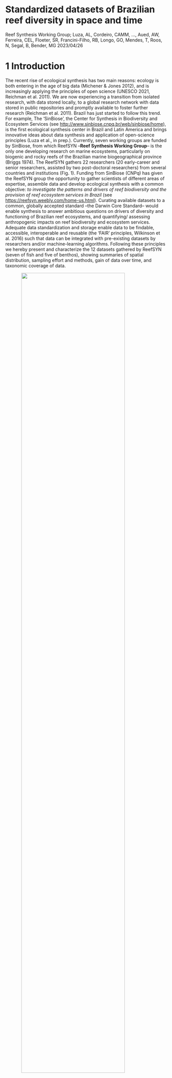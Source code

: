 Standardized datasets of Brazilian reef diversity in space and time
================
Reef Synthesis Working Group; Luza, AL, Cordeiro, CAMM, …, Aued, AW,
Ferreira, CEL, Floeter, SR, Francini-Filho, RB, Longo, GO, Mendes, T,
Roos, N, Segal, B, Bender, MG
2023/04/26

<!-- README.md is generated from README.Rmd. Please edit that file -->
<!-- badges: start -->
<!-- badges: end -->

# 1 Introduction

The recent rise of ecological synthesis has two main reasons: ecology is
both entering in the age of big data (Michener & Jones 2012), and is
increasingly applying the principles of open science (UNESCO 2021,
Reichman et al. 2011). We are now experiencing a transition from
isolated research, with data stored locally, to a global research
network with data stored in public repositories and promptly available
to foster further research (Reichman et al. 2011). Brazil has just
started to follow this trend. For example, The ‘SinBiose’, the Center
for Synthesis in Biodiversity and Ecosystem Services (see
<http://www.sinbiose.cnpq.br/web/sinbiose/home>), is the first
ecological synthesis center in Brazil and Latin America and brings
innovative ideas about data synthesis and application of open-science
principles (Luza et al., in prep.). Currently, seven working groups are
funded by SinBiose, from which ReefSYN –**Reef Synthesis Working
Group**– is the only one developing research on marine ecosystems,
particularly on biogenic and rocky reefs of the Brazilian marine
biogeographical province (Briggs 1974). The ReefSYN gathers 22
researchers (20 early-career and senior researchers, assisted by two
post-doctoral researchers) from several countries and institutions (Fig.
1). Funding from SinBiose (CNPq) has given the ReefSYN group the
opportunity to gather scientists of different areas of expertise,
assemble data and develop ecological synthesis with a common objective:
*to investigate the patterns and drivers of reef biodiversity and the
provision of reef ecosystem services in Brazil* (see
<https://reefsyn.weebly.com/home-us.html>). Curating available datasets
to a common, globally accepted standard –the Darwin Core Standard– would
enable synthesis to answer ambitious questions on drivers of diversity
and functioning of Brazilian reef ecosystems, and quantifying/ assessing
anthropogenic impacts on reef biodiversity and ecosystem services.
Adequate data standardization and storage enable data to be findable,
accessible, interoperable and reusable (the ‘FAIR’ principles, Wilkinson
et al. 2016) such that data can be integrated with pre-existing datasets
by researchers and/or machine-learning algorithms. Following these
principles we hereby present and characterize the 12 datasets gathered
by ReefSYN (seven of fish and five of benthos), showing summaries of
spatial distribution, sampling effort and methods, gain of data over
time, and taxonomic coverage of data.

<img src="README_files/figure-gfm/unnamed-chunk-1-1.png" width="80%" height="80%" style="display: block; margin: auto;" /><img src="README_files/figure-gfm/unnamed-chunk-1-2.png" width="80%" height="80%" style="display: block; margin: auto;" />
Fig. 1: Institutions (A) and research topics (B) explored by the ReefSYN
team members.

# 2 Methodology

## 2.1 Geographical and temporal coverage

From 2001 up to 2020, we gathered data on fish and benthic organisms
(e.g., algae, corals) in more 344 localities distributed throughout the
Brazilian coast and oceanic islands (Fig. 2, Tables 1 and 2). All these
data came from geographically replicated, large-scale and long-term
ecological monitoring research programs conducted over the last decades
in Brazil (SISBOTA-MAR, PELD-ILOC, Abrolhos Bank monitoring), and from
novel initiatives such as the monitoring of reef fish and benthos of Rio
Grande do Norte (e.g., Ross et al. 2019). The Brazilian marine
biogeographical province (Briggs, 1974; Floeter et al., 2008; Pinheiro
et al., 2018), located in Southwestern Atlantic, host reefs with mostly
turbid and nutrient-rich waters due to the sediment discharge from
several rivers that flow into the coast (Aued et al., 2018; Loiola et
al., 2019; Mies et al., 2020).Coral and rocky reefs are disposed along
more than 27 latitude degrees in the narrow continental shelf (0.91N to
27.6S latitude degrees; Fig. 3). These reefs are exposed to varied
temperature, productivity and salinity settings, producing a
north/northeast and south/southeast regionalization of the coastal
biodiversity (Cord et al., 2022; Pinheiro et al., 2018). Far from the
coast there are four oceanic islands, which host coralligenous and rocky
reefs, with high endemism levels, and a varied similarity in species
composition to that of coastal reefs (Cord et al., 2022; Pinheiro et
al., 2018). Recent analysis of spatially extensive benthic datasets
revealed clear-water reef communities occurring in the oceanic islands
and in oligotrophic waters from the Northeast region, whereas
turbid-water reef communities occurring throughout the coast (Santana et
al. 2023). The sampling effort available in the current datasets was not
evenly distributed in time. Indeed, since 2001, the number of samples
accumulated over time, as well as the number of sampled taxa (Fig. 2).
There was a notable increase in sampling effort after 2012-2013, which
is associated with the Sisbiota-Mar network, the increase in team
members, aggregation of datasets, and the total amount of financial
support derived from network cooperative efforts/partners. The
ProspeqMar project, for example, which has bioprospection and holobiotic
investigation objectives, has been an important contribution to network
maintenance from 2013 onwards. Notably, the cumulative number of
eventIDs (i.e. information associated with a sampling event–
i.e. something that occurs at a place and time– Darwin Core Task Group
(2009)) over time across the datasets show that i) there was an abrupt
increase in the number of eventIDs after 2013, mainly for benthos
(leveraged by the Sisbiota-Mar project (CNPq)), ii) large projects such
as Sisbiota-Mar and PELD ILOC have already made an effort to gather data
from previous initiatives (Krajewski & Floeter 2011), iii) there was a
nearly constant increase in the number of fish taxa over time. For
benthos, in contrast, there were years of constancy amid years of abrupt
increase in the number of identified taxa (Figs. 3 and 4), a delay
probably caused by the laboratory and computational work required to
identify these organisms.

<img src="README_files/figure-gfm/unnamed-chunk-2-1.png" width="100%" height="100%" style="display: block; margin: auto;" />
Fig. 2: Spatial distribution of fish (left) and benthos (right) sampling
sites per dataset.

## 2.2 Data description

The datasets described here represent different efforts to gather data
on reef fish and benthos along the Brazilian biogeographical province.
We hereby present 13 datasets, being eight of reef fish and five of
benthos. Three out of seven fish datasets and two out of five benthic
datasets are time series (Tables 1 and 2). The remaining datasets are
spatial snapshots (only one visit to a site) whose data were collected
over many years. There were a total of 24020 samples distributed
throughout the Brazilian biogeographic province (n=19969 for fish, and
n=4051) from 2001 to 2023. These samples were distributed in a total of
55 sites and 316 localities.

Table 1: Description of reef fish datasets.

| Dataset |         Sampling Protocol          | Samples (n) |     Scale     | Sampling area (m2) | Number of sites |    Latitude    |   Longitude    |   Years   |
|:-------:|:----------------------------------:|:-----------:|:-------------:|:------------------:|:---------------:|:--------------:|:--------------:|:---------:|
|    I    | Underwater visual survey - 20 x 2m |    4570     | Transect/plot |         40         |       20        |  -27.85, 0.92  | -48.52, -28.86 | 2001-2015 |
|   VI    |        Video plot - 2 x 1m         |     390     | Transect/plot |         2          |       12        |  -27.6, -0.87  | -48.39, -34.04 | 2009-2014 |
|   IV    | Underwater Visual Survey - 20 x 2m |    3480     | Transect/plot |         40         |        4        |  -20.53, 0.97  | -33.82, -28.86 | 2006-2019 |
|  VIII   | Underwater visual survey - 20 x 2m |     859     | Transect/plot |         40         |        7        |  -6.38, -4.72  | -36.7, -34.93  | 2016-2023 |
|    V    | Underwater visual survey - 20 x 2m |    1897     | Transect/plot |         40         |        9        | -27.84, -27.12 | -48.53, -48.33 | 2007-2021 |
|   III   | Underwater visual survey - 20 x 2m |    2146     | Transect/plot |         40         |        1        | -23.01, -22.96 | -42.04, -41.98 | 2003-2021 |
|   II    | Stationary visual survey - 4 x 2m  |    6422     | Transect/plot |         8          |        5        |  -18, -16.89   | -39.15, -38.65 | 2001-2014 |
|   VII   | Underwater visual survey - 20 x 2m |     330     | Transect/plot |         40         |        1        | -24.11, -24.1  | -45.71, -45.69 | 2013-2022 |

Table 2: number of sampling events of benthos sampling, per dataset.

| Dataset |       Sampling Protocol       | Samples (n) |   Scale    | Sampling area (m2) | Number of sites |    Latitude    |   Longitude    |   Years   |
|:-------:|:-----------------------------:|:-----------:|:----------:|:------------------:|:---------------:|:--------------:|:--------------:|:---------:|
|   XI    | Photoquadrats - 0.25 x 0.25 m |     345     | Plot/point |        0.06        |       15        |  -27.6, -0.87  | -48.39, -29.31 | 2010-2014 |
|    X    | Photoquadrats - 0.66 x 0.75 m |     24      | Plot/point |        0.50        |        7        |  -24.29, 0.92  | -46.18, -28.86 | 2008-2018 |
|   XII   |    Photoquadrats 50 X 50cm    |    2748     | Plot/point |        0.25        |        4        |  -20.52, 0.92  | -33.82, -29.32 | 2013-2019 |
|  XIII   | Photoquadrats - 0.25 x 0.25 m |     285     | Plot/point |        0.06        |        7        |  -6.38, -4.75  | -36.69, -34.93 | 2016-2017 |
|   IX    |  Photoquadrats - 0.5 x 0.5 m  |     54      | Plot/point |        0.66        |        7        | -17.98, -16.89 | -39.15, -38.66 | 2003-2014 |
|   IX    |   Photoquadrats - 1 X 0.7 m   |     595     | Plot/point |        0.66        |        7        | -17.98, -16.89 | -39.15, -38.66 | 2003-2014 |

<!-- badges: start -->
<!-- badges: end -->

<img src="README_files/figure-gfm/unnamed-chunk-5-1.png" width="100%" height="100%" style="display: block; margin: auto;" />
Fig. 3: The number of sampling events accumulated over time for fish
(top) and benthos (bottom). One sampling event consists, for example, on
one transect deployed into a locality. The vertical segments indicate
the year in which data included in each dataset started to be collected.
The horizontal bars depict the main funding sources as follows: dark
gray bar: Sisbiota, CNPq; light gray bar: PELD, CNPq; green bar:
ReefSYN, SinBiose CNPq.Databases: I: Fish communities from the Brazilian
province; II: Abrolhos Bank monitoring/time series; III: Arraial do Cabo
(Rio de Janeiro) monitoring/time series; IV: Oceanic islands’
monitoring/time series; V: Santa Catarina monitoring/time series; VI:
Trophic interactions along the Western Atlantic; VII: Alcatrazes
monitoring/time series; VIII: Rio Grande do Norte monitoring/time
series; IX: Benthic communities’ monitoring in Abrolhos Bank; X:
Extended benthic communities from the Brazilian province; XI: Benthic
communities from the Brazilian province; XII: Benthic communities’
monitoring/time series from oceanic islands; XIII: Benthic communities
from Rio Grande do Norte.

<img src="README_files/figure-gfm/unnamed-chunk-6-1.png" width="100%" height="100%" style="display: block; margin: auto;" />
Fig. 4: Trends in the number of scientific names accumulated over time
for fish (top) and benthos (bottom). The vertical segments depict the
year in which data included in each Dataset started to be collected. The
horizontal bars depict the formal funding as follows: dark gray bar:
Sisbiota, CNPq; light gray bar: PELD, CNPq; green bar: ReefSYN, SinBiose
CNPq. Databases: I: Fish communities from the Brazilian province; II:
Abrolhos Bank monitoring/time series; III: Arraial do Cabo (Rio de
Janeiro) monitoring/time series; IV: Oceanic islands’ monitoring/time
series; V: Santa Catarina monitoring/time series; VI: Trophic
interactions along the Western Atlantic; VII: Alcatrazes monitoring/time
series; VIII: Rio Grande do Norte monitoring/time series; IX: Benthic
communities’ monitoring in Abrolhos Bank; X: Extended benthic
communities from the Brazilian province; XI: Benthic communities from
the Brazilian province; XII: Benthic communities’ monitoring/time series
from oceanic islands; XIII: Benthic communities from Rio Grande do
Norte.

# 2.3 Data sources and sampling protocol

## 2.3.1 Reef fish datasets

### 2.3.1.1 Dataset I: Fish communities from the Brazilian province

This dataset, used by Morais et al. (2017), includes fish counts and
size estimates in 4,570 transects distributed over 137 localities in 20
different sites spanning from 0° to 27°S latitude degrees (including
oceanic islands). Sampling descriptors include *Observer ID*, *site
depth*, and *date*. The geographical information (coordinates) is
indicated here at the site level (i.e., represents a set of replicates
of transects in a given time and place). The method used to sample fish
was underwater visual census (UVC) with 20 × 2m in dimension, and
samples were obtained in the austral summer from 2007 to 2011. Strip
transects performed by free or scuba diving, during which the diver
unwound a tape while identifying, counting and estimating the total
length (LT, cm) of non-cryptic fishes \>10 cm. And, while retracting the
tape, following the same procedure for benthic-associated non-cryptic
fishes \<10 cm and cryptic species (see Morais et al. 2017 for more
details). The dataset also includes data from Krajewski & Floeter
(2011).

### 2.3.1.2 Dataset II: Abrolhos Bank monitoring/time series

Fish assemblage data from the Abrolhos Bank was collected by Ronaldo
Francini-Filho from 2001 to 2014. The dataset here includes samples of
five sites and 28 localities nested within sites but not evenly
distributed in space.. The variables in this dataset are related to the
description of fish identification and abundance, measured at stationary
visual censuses (4 x 2m, 5 min). Depth of sampling varied among sites
and ranged between 2 and 15m. Benthic communities assessments were
completed at the same sites, localities and depths of fish stationary
censuses, using either point-intersect technique (four 10m-transects in
each depth and locality) or photo quadrats (10 quadrats, 0.7m2).

### 2.3.1.3 Dataset III: Arraial do Cabo (Rio de Janeiro) monitoring/time series

The data were collected by the [LECAR team](https://www.lecar.uff.br/)
from 2003 to 2021, but were annually collected only from 2014 to 2021 at
four of the 21 sites monitored. All other sites were sampled
opportunistically. Dataset includes fish species, size and abundance
recorded at 40m2 (20x2m) belt-transects in rocky reefs in Arraial do
Cabo, Rio de Janeiro. Transects were laid at different depths at,
approximately, 5m intervals according to local maximum depths, ranging
from 1 to 25m deep. Samples include data from two distinct oceanographic
domains present locally, one under strong influence of seasonal
upwelling, and another with indirect influence of the upwelling.

### 2.3.1.4 Dataset IV: Oceanic islands’ monitoring/time series

Dataset of fish recorded in the four oceanic islands of Brazil: Fernando
de Noronha Archipelago, Rocas’ Atoll, Trindade Island and Martiz Vaz
Archipelago, and Saint Peter and Saint Paul’s Archipelago. Data were
collected from 2013 to 2019, organized by Juan Quimbayo, Thiago Silveira
and Cesar Cordeiro (PELD-ILOC team) and is curated by Cesar Cordeiro.
The method used to sample fish was the underwater visual census (UVC).
These data were generated by the team of applying the same UVS protocol
(20 x 2m strip transect) described above and used by Morais et
al. (2017). Transects were laid at different depths at 5m intervals
according to local maximum depths, ranging from 3 to 25m deep.

### 2.3.1.5 Dataset V: Santa Catarina monitoring/time series

The data was collected yearly by the [LBMM team](https://lbmm.ufsc.br/),
from 2007 to 2021. Dataset includes fish species, size and abundance
recorded at 40m2 (20x2m) belt-transects in nine sites along the Santa
Catarina state coastal area. Transects were laid at different depths at,
approximately, 5m intervals according to local maximum depths, ranging
from 1 to 25m deep (Quimbayo et al. 2022).

### 2.3.1.6 Dataset VI: Trophic interactions along the Western Atlantic

This dataset, used by Longo et al. (2019), includes records of feeding
behavior of fish over the benthic community, as well interactions among
fish. These data were obtained with 1,133 unique videoplots deployed in
70 localities from 17 different sites spanning 61 degrees of latitude,
from 34°N to 27°S. Sampling descriptors include *recording time*,
*date*, *depth*, and *observed ID*. At each site, static videos were
replicated at 2 × 1 m areas positioned haphazardly on the reefs, with
5–10 m between replicates. Feeding pressure was estimated as the product
of the number of bites taken and the body mass (in kilograms) of the
fish, accounting for body size variation. Individual biomass was
obtained through length–weight relationships from the literature (Froese
& Pauly, 2016).

### 2.3.1.7 Dataset VII: Alcatrazes monitoring/time series

This dataset has been collected through the collective effort among
Instituto Chico Mendes, Centro de Biologia Marinha, Universidade de São
Paulo (CEBIMar/USP), LECAR and LBMM teams. The Alcatrazes Archipelago
(AA) is located 36 km offshore the Northern Coast of São Paulo State,
Brazil (24°06’03” S, 45°41’25” W; Fig. 1). This archipelago is composed
of one main island and 13 rocky outcrops of different size, making up 73
ha of land. The Alcatrazes monitoring program started 2013 until present
and has aimed to monitor reef fish assemblages using belt transects
(underwater visual surveys of 40 m2 (20 - 2m transects). A total of 113
species were recorded (109 identified at the level of species and four
at the level of genus) along 325 plots (belt transects). In each
transect, the divers identified, counted, and estimated the total length
(TL) of all fish species observed within a belt transect.

### 2.3.1.8 Dataset VIII: Rio Grande do Norte monitoring/time series

Data collected by Guilherme Longo and Natália Roos in Rio Grande do
Norte, based on fishes and benthos collected in the same spatial unit. A
transect of 20x2m was used to record fishes, they also deployed 10 photo
quadrats to register benthic organisms. Data have been collected yearly
since 2016, at depths ranging from 1 to 28 m according to local depth.
These data were used in a publication by Natalia Roos [Roos et
al. 2019](https://www.int-res.com/prepress/m13005.html).

## 2.3.2 Benthic datasets

### 2.3.2.1 Dataset IX: Benthic communities’ monitoring in Abrolhos Bank

A mosaic of 15 high-resolution digital images totaling 0.7 m2
constituted each sample. Quadrats were permanently delimited by fixed
metal pins and set at random distances along a 20–50 m axis on the tops
of reef pinnacles. Relative coral cover was estimated through the
identification of organisms below 300 randomly distributed points per
quadrat (i.e., 20 points per photograph) using the Coral Point Count
with Excel Extensions software (Kohler and Gill, 2006). The counts of
benthic organisms were converted to percentages.

### 2.3.2.2 Dataset X: Extended benthic communities from the Brazilian province

This dataset was compiled by Erika Santana, Anaíde Aued, and Ronaldo
Francini-Filho, and consists of data on benthic organisms sampled in
photo quadrats deployed in several sites disposed along the coast and
oceanic islands. This dataset is complementary to the dataset of Aued et
al. (2018). Following the imaging register, image processing was done
using the Coral Point Count with Excel extensions software (CPCe v. 4.1)
(Kohler and Gill, 2006). Benthic organisms were identified at different
taxonomic levels (morphotype, species, order). Morphotypes were adapted
from Steneck and Dethier (1994) in which algae are grouped according to
morpho-anatomical characteristics. However, morphotype, bare substrate,
sediment, lost information (shade, quadrat, tape) and turf were not
included in the data because they do not represent taxonomic entities in
which DwC standards are based. The dataset originally had environmental
descriptors such as *site depth*, *month* and *year*, which were
adequate here using DwC standards. This dataset was combined with the
dataset of Aued et al. (2018) in the analysis of Santana et al. (2023).
For dataset including benthic cover categories not included here, please
contact data providers.

### 2.3.2.3 Dataset XI: Benthic communities from the Brazilian province

includes site-level cover information of \~100 benthic taxa from 3,855
photo quadrats deployed in 40 localities from 15 different sites,
spanning 0° to 27°S latitude degrees. The sampling sites indicated here
are the same from Morais et al. (2017). Benthic organisms were
identified at the lowest possible taxonomic level (i.e., morphotype,
species, order) according to constraints related to image
identification. Image processing was done using the Coral Point Count
with Excel extensions software (CPCe v. 4.1) (Kohler and Gill, 2006),
with the exception of data from Trindade island which was analysed using
the photoQuad software (Trygonis & Sini, 2012). Bare substrate,
sediment, lost information (shade, quadrat, tape) and turf were not
included in the data because they do not represent taxonomic entities in
which DwC standards are based. Sampling descriptors include *photo
quadrat ID*, *site depth*, *date* or *year* and, for some samples,
*observer ID.* The geographical information is indicated at the site
level. Six to twenty 2x1m horizontal surfaces of reef area on each depth
strata were haphazardly selected for taking photo quadrats (25 x 25 cm)
and characterized the benthic community. Each 2x1m area was set, at
least, two meters apart from each other and considered as independent
sample units.

### 2.3.2.4 Dataset XII: Benthic communities’ monitoring/time series from oceanic islands

Dataset of benthic communities recorded in the four oceanic islands of
Brazil: Fernando de Noronha Archipelago, Rocas’ Atoll, Trindade Island
and Martin Vaz Archipelago, and Saint Peter and Saint Paul’s
Archipelago. These data were collected from 2013 to 2022, organized by
Thiago Silveira and Cesar Cordeiro (PELD-ILOC team) and curated by Cesar
Cordeiro. These data were generated by the team of [PELD ILOC
project](http://peldiloc.sites.ufsc.br/), and are still being sampled
annually. As the images from 2020 to 2022 are still under analysis,
these data were not included here. The method for registering the
benthic community included three to six fixed transects (20 m) parallel
to the coastline placed at 2 m intervals. Ten to 11 (50 × 50 cm) photo
quadrats were taken at each transect in each year and locality from 2013
to 2019. Following the imaging register, image processing was done using
the Coral Point Count with Excel extensions software (CPCe v. 4.1)
(Kohler and Gill, 2006). This stage consisted on the identification of
major taxonomic, morpho-anatomical benthic groups and the estimation of
their relative cover in samples. Bare substrate, sediment, lost
information (shade, quadrat, tape), morpho-anatomical benthic groups and
turf were not included in the data because they do not represent
taxonomical entities in which DwC standards are based. Software analysis
were performed by overlaying 50 random points on each image and
identifying the organisms immediately below each point details (details
in Zamoner et al. 2021).

### 2.3.2.4 Dataset XIII: Benthic communities from Rio Grande do Norte

See 2.3.1.4

# 2.4 Data management and standardization

We strive to standardize data and follow the FAIR principles of data
science – i.e. data should be “findable”, “accessible”, “interoperable”,
and “reusable” (Wilkinson et al., 2016). Data holders supplied their
datasets to the database managers in digital format (e.g., spreadsheets,
csv files). The datasets were predominantly managed in the R Programming
Environment (R Core Team 2022).

# 2.5 Data structure

All datasets are available as a Darwin Core Archive (DwC-A), and all
fields were named compliant with Darwin Core (DwC) standards (TDWG,
2015), which includes an event core (event sampling data), occurrence
(taxonomic data), and extended measurement or fact (environmental
variables and taxa counts or cover) (Fig. 5).

<img src="dataStructure.png" width="75%" height="75%" style="display: block; margin: auto;" />
Fig. 5: ReefSYN data structure following the Darwin Core Standard.
Dataset codes in Tables 1 and 2.

# 2.6 Quality assurance/quality control procedures

- The name of all taxa were checked against the WoRMS database, using
  the R package “worrms” (World Register of Marine Species (WoRMS,
  2022)). Thus, valid scientific names were called
  “scientificNameAccepted” following the DwC standard.
- Samples were always collected by researchers or trained students.
- Sampling methods are broadly used and accepted worldwide.
- Data were checked by two data managers (A.L. Luza, C. Cordeiro) and
  questions were sent to data owners whenever necessary. The data owners
  are listed in the Author contributions’ section. Overall, main
  inconsistencies found in the datasets (and solved by contacting the
  data owners) were related with 1) region names; 2) locality names; 3)
  site names; 4) different IDs of unique sampling events; 5) format of
  sampling day, month and year; 6) Missing sampling day, month, year; 7)
  lack of geographical information; 8) misspelling of species names; 9)
  sampling unit identity (e.g., one video plot, photoquadrat).
- Data owners shared Microsoft Excel spreadsheets (“.csv”, “.xlsx”),
  often containing data in a wide format. Most data were transformed
  into a long format, organized, standardized (following the DwC
  standard) and processed using the R Programming Environment (R Core
  Team, 2022). Some modifications that could not be easily done in R,
  regarding the splitting of sample IDs, were done in Microsoft Excel.
  It consisted in dealing with eventIDs separated by different
  separators (“ \_ “,” . ” , …) and we used Excel to have more control
  on what information to get. R routines (scripts) are available at
  GitHub, together with the raw data.
- Softwares used to identify benthos were cited in the description of
  each dataset so the data user is aware of them.

# 2.7 Taxonomic coverage

General taxonomic coverage description

The seven fish datasets comprise the description of the occurrence of
318 taxa from 176 genera, 69 families and 2 classes, being them
TeleosteiandElasmobranchii. The five benthic datasets comprise the
description of the occurrence of 82 taxa, 82 genera, 68 families, 15
classes, and 4 kingdoms, being them Plantae, Animalia, Bacteria,
Chromista. Because the photographic identification does not always allow
the species level identification, the number of genera and families are
comparatively high relative to species richness. In general, the
datasets with a large spatial coverage (datasets I and X from
SISBIOTA-Mar project) showed higher taxa richness in comparison with
local monitoring (datasets IV and XI) (Fig. 6).

<img src="README_files/figure-gfm/unnamed-chunk-8-1.png" width="100%" height="100%" style="display: block; margin: auto;" />
Fig. 6: Taxa richness according to taxonomic classification in each
dataset. Column labels denote different reef fish and benthos datasets
(see Fig. 5).

# 2.8 Taxonomic coverage per dataset

## 2.8.1 Fish

*Taxonomic ranks*

Kingdom: Animalia, NA

Phylum: Chordata, NA

Class: Elasmobranchii, Teleostei, NA

Orders: Acanthuriformes, Acropomatiformes, Albuliformes, Anguilliformes,
Aulopiformes, Batrachoidiformes, Beloniformes, Blenniiformes,
Callionymiformes, Carangaria incertae sedis, Carangiformes,
Carcharhiniformes, Centrarchiformes, Clupeiformes, Dactylopteriformes,
Eupercaria incertae sedis, Gobiesociformes, Gobiiformes,
Holocentriformes, Kurtiformes, Lophiiformes, Mugiliformes, Mulliformes,
Myliobatiformes, Orectolobiformes, Ovalentaria incertae sedis,
Perciformes, Pleuronectiformes, Rhinopristiformes, Scombriformes,
Syngnathiformes, Tetraodontiformes, Torpediniformes, NA

Families: Acanthuridae, Albulidae, Antennariidae, Apogonidae,
Aulostomidae, Balistidae, Batrachoididae, Belonidae, Blenniidae,
Bothidae, Callionymidae, Carangidae, Carcharhinidae, Centropomidae,
Chaenopsidae, Chaetodontidae, Cirrhitidae, Dactylopteridae, Dasyatidae,
Diodontidae, Dorosomatidae, Echeneidae, Engraulidae, Ephippidae,
Fistulariidae, Gerreidae, Ginglymostomatidae, Gobiesocidae, Gobiidae,
Grammatidae, Gymnuridae, Haemulidae, Hemiramphidae, Holocentridae,
Kyphosidae, Labridae, Labrisomidae, Lutjanidae, Malacanthidae,
Microdesmidae, Monacanthidae, Mugilidae, Mullidae, Muraenidae,
Myliobatidae, Narcinidae, Ogcocephalidae, Ophichthidae, Opistognathidae,
Ostraciidae, Pempheridae, Pinguipedidae, Pomacanthidae, Pomacentridae,
Pomatomidae, Priacanthidae, Rachycentridae, Rhinobatidae, Scaridae,
Sciaenidae, Scombridae, Scorpaenidae, Serranidae, Sparidae,
Sphyraenidae, Syngnathidae, Synodontidae, Tetraodontidae,
Tripterygiidae, NA

Genus: Ablennes, Abudefduf, Acanthistius, Acanthostracion, Acanthurus,
Aetobatus, Ahlia, Albula, Alectis, Alphestes, Aluterus, Amblycirrhitus,
Amphichthys, Anchoviella, Anisotremus, Antennarius, Apogon, Archosargus,
Arcos, Astrapogon, Aulostomus, Azurina, Balistes, Bathygobius, Belone,
Bodianus, Bothus, Calamus, Callionymus, Cantherhines, Canthidermis,
Canthigaster, Caranx, Carcharhinus, Centropomus, Centropyge,
Cephalopholis, Chaetodipterus, Chaetodon, Channomuraena, Chilomycterus,
Chloroscombrus, Choranthias, Chromis, Clepticus, Coryphopterus,
Cosmocampus, Cryptotomus, Ctenogobius, Dactylopterus, Dasyatis,
Decapterus, Dermatolepis, Diapterus, Diodon, Diplectrum, Diplodus,
Doratonotus, Dules, Echeneis, Echidna, Elacatinus, Elagatis,
Emblemariopsis, Enchelycore, Engraulis, Enneanectes, Entomacrodus,
Epinephelus, Equetus, Eucinostomus, Eugerres, Euthynnus, Fistularia,
Gerres, Ginglymostoma, Gnatholepis, Gobioclinus, Gobiosoma,
Goblioclinus, Gramma, Gymnothorax, Gymnura, Haemulon, Halichoeres,
Harengula, Helcogramma, Hemiramphus, Heteropriacanthus, Hippocampus,
Holacanthus, Holocentrus, Hypanus, Hypleurochilus, Hyporthodus,
Hypsoblennius, Kyphosus, Labrisomus, Lactophrys, Lutjanus, Malacanthus,
Malacoctenus, Melichthys, Micrognathus, Microgobius, Microspathodon,
Mugil, Mulloidichthys, Mullus, Muraena, Mycteroperca, Myliobatis,
Myrichthys, Myripristis, Narcine, Negaprion, Nicholsina, Ocyurus,
Odontoscion, Ogcocephalus, Ophichthus, Ophioblennius, Opistognathus,
Orthopristis, Pagrus, Parablennius, Paraclinus, Paranthias, Pareques,
Pempheris, Phaeoptyx, Pinguipes, Platybelone, Plectrypops, Pomacanthus,
Pomatomus, Porichthys, Priacanthus, Priolepis, Prognathodes,
Pronotogrammus, Pseudobatos, Pseudocaranx, Pseudupeneus, Ptereleotris,
Rachycentron, Rhinobatos, Rhomboplites, Rypticus, Sardinella,
Sargocentron, Scartella, Scarus, Scomberomorus, Scorpaena, Scorpaenodes,
Selar, Selene, Seriola, Serranus, Sparisoma, Sphoeroides, Sphyraena,
Starksia, Stegastes, Stephanolepis, Strongylura, Synodus, Thalassoma,
Trachinotus, Upeneus, Uraspis, Xyrichtys, Zapteryx, NA

Species: Ablennes hians, Abudefduf saxatilis, Acanthistius brasilianus,
Acanthostracion polygonia, Acanthostracion polygonium, Acanthostracion
quadricornis, Acanthurus bahianus, Acanthurus chirurgus, Acanthurus
coeruleus, Acanthurus monroviae, Aetobatus narinari, Ahlia egmontis,
Albula vulpes, Alectis ciliaris, Alphestes afer, Aluterus monoceros,
Aluterus scriptus, Amblycirrhitus earnshawi, Amblycirrhitus pinos,
Amphichthys cryptocentrus, Anchoviella lepidentostole, Anisotremus
moricandi, Anisotremus surinamensis, Anisotremus virginicus, Antennarius
multiocellatus, Apogon americanus, Apogon axillaris, Apogon
pseudomaculatus, Archosargus probatocephalus, Archosargus rhomboidalis,
Arcos rhodospilus, Astrapogon puncticulatus, Aulostomus maculatus,
Aulostomus strigosus, Azurina multilineata, Balistes capriscus, Balistes
vetula, Bathygobius soporator, Belone belone, Bodianus insularis,
Bodianus pulchellus, Bodianus rufus, Bothus lunatus, Bothus ocellatus,
Calamus calamus, Calamus penna, Callionymus bairdi, Cantherhines
macrocerus, Cantherhines pullus, Canthidermis maculata, Canthidermis
sufflamen, Canthigaster figueiredoi, Canthigaster sanctaehelenae, Caranx
bartholomaei, Caranx crysos, Caranx hippos, Caranx latus, Caranx
lugubris, Caranx ruber, Carcharhinus perezi, Carcharhinus perezii,
Centropomus parallelus, Centropomus undecimalis, Centropyge
aurantonotus, Cephalopholis fulva, Chaetodipterus faber, Chaetodon
ocellatus, Chaetodon sanctaehelenae, Chaetodon sedentarius, Chaetodon
striatus, Channomuraena vittata, Chilomycterus reticulatus,
Chilomycterus spinosus, Chloroscombrus chrysurus, Choranthias
salmopunctatus, Chromis flavicauda, Chromis jubauna, Chromis limbata,
Chromis limbaughi, Chromis scotti, Clepticus brasiliensis, Coryphopterus
dicrus, Coryphopterus glaucofraenum, Coryphopterus thrix, Cosmocampus
albirostris, Cryptotomus roseus, Ctenogobius saepepallens, Dactylopterus
volitans, Dasyatis marianae, Decapterus macarellus, Decapterus
punctatus, Dermatolepis inermis, Diapterus auratus, Diodon holocanthus,
Diodon hystrix, Diplectrum formosum, Diplectrum radiale, Diplodus
argenteus, Doratonotus megalepis, Dules auriga, Echeneis naucrates,
Echidna catenata, Elacatinus figaro, Elacatinus phthirophagus,
Elacatinus pridisi, Elagatis bipinnulata, Emblemariopsis signifer,
Enchelycore anatina, Enchelycore carychroa, Enchelycore nigricans,
Engraulis anchoita, Enneanectes altivelis, Enneanectes smithi,
Epinephelus adscensionis, Epinephelus itajara, Epinephelus marginatus,
Epinephelus morio, Equetus lanceolatus, Eucinostomus argenteus,
Eucinostomus lefroyi, Eucinostomus melanopterus, Eugerres brasilianus,
Euthynnus alletteratus, Fistularia petimba, Fistularia tabacaria, Gerres
cinereus, Ginglymostoma cirratum, Gnatholepis thompsoni, Gobioclinus
kalisherae, Gobiosoma hemigymnum, Goblioclinus kalisherae, Gramma
brasiliensis, Gymnothorax funebris, Gymnothorax miliaris, Gymnothorax
mordax, Gymnothorax moringa, Gymnothorax vicinus, Gymnura altavela,
Haemulon atlanticus, Haemulon aurolineatum, Haemulon chrysargyreum,
Haemulon melanurum, Haemulon parra, Haemulon plumierii, Haemulon
squamipinna, Haemulon steindachneri, Halichoeres bivittatus, Halichoeres
brasiliensis, Halichoeres dimidiatus, Halichoeres maculipinna,
Halichoeres penrosei, Halichoeres poeyi, Halichoeres radiatus,
Halichoeres rubrovirens, Halichoeres sazimai, Harengula clupeola,
Harengula jaguana, Helcogramma ascensionis, Hemiramphus brasiliensis,
Heteropriacanthus cruentatus, Hippocampus reidi, Holacanthus ciliaris,
Holacanthus tricolor, Holocentrus adscensionis, Hypanus berthalutzea,
Hypanus marianae, Hypleurochilus brasil, Hypleurochilus fissicornis,
Hypleurochilus pseudoaequipinnis, Hyporthodus niveatus, Hypsoblennius
invemar, Kyphosus bigibbus, Kyphosus cinerascens, Kyphosus sectatrix,
Kyphosus vaigiensis, Labrisomus cricota, Labrisomus nuchipinnis,
Lactophrys trigonus, Lutjanus alexandrei, Lutjanus analis, Lutjanus
apodus, Lutjanus cyanopterus, Lutjanus griseus, Lutjanus jocu, Lutjanus
synagris, Malacanthus plumieri, Malacoctenus brunoi, Malacoctenus
delalandii, Malacoctenus lianae, Malacoctenus triangulatus, Malacoctenus
zaluari, Melichthys niger, Micrognathus crinitus, Microgobius carri,
Microspathodon chrysurus, Mugil curema, Mulloidichthys martinicus,
Mullus argentinae, Muraena melanotis, Muraena pavonina, Muraena
retifera, Mycteroperca acutirostris, Mycteroperca bonaci, Mycteroperca
interstitialis, Mycteroperca microlepis, Mycteroperca venenosa,
Myliobatis goodei, Myrichthys breviceps, Myrichthys ocellatus,
Myripristis jacobus, Narcine brasiliensis, Negaprion brevirostris,
Nicholsina collettei, Nicholsina usta, Ocyurus chrysurus, Odontoscion
dentex, Ogcocephalus vespertilio, Ophichthus ophis, Ophioblennius
atlanticus, Ophioblennius macclurei, Ophioblennius trinitatis,
Opistognathus aurifrons, Orthopristis ruber, Pagrus pagrus, Parablennius
marmoreus, Parablennius pilicornis, Paraclinus spectator, Paranthias
furcifer, Pareques acuminatus, Pempheris schomburgkii, Phaeoptyx
pigmentaria, Pinguipes brasilianus, Plectrypops retrospinis, Pomacanthus
arcuatus, Pomacanthus paru, Pomatomus saltatrix, Porichthys
porosissimus, Priacanthus arenatus, Priolepis ascensionis, Prognathodes
brasiliensis, Prognathodes guyanensis, Prognathodes marcellae,
Prognathodes obliquus, Pronotogrammus martinicensis, Pseudobatos
horkelii, Pseudocaranx dentex, Pseudupeneus maculatus, Ptereleotris
randalli, Rachycentron canadum, Rhomboplites aurorubens, Rypticus
bistrispinus, Rypticus saponaceus, Sardinella brasiliensis, Sargocentron
bullisi, Scartella cristata, Scarus trispinosus, Scarus zelindae,
Scomberomorus brasiliensis, Scomberomorus maculatus, Scomberomorus
regalis, Scorpaena brachyptera, Scorpaena brasiliensis, Scorpaena
dispar, Scorpaena isthmensis, Scorpaena plumieri, Scorpaenodes
caribbaeus, Selar crumenophthalmus, Selene setapinnis, Selene vomer,
Seriola dumerili, Seriola lalandi, Seriola rivoliana, Serranus aliceae,
Serranus atricauda, Serranus atrobranchus, Serranus baldwini, Serranus
flaviventris, Serranus phoebe, Sparisoma amplum, Sparisoma axillare,
Sparisoma frondosum, Sparisoma radians, Sparisoma rocha, Sparisoma
tuiupiranga, Sparisoma viride, Sphoeroides greeleyi, Sphoeroides
spengleri, Sphoeroides testudineus, Sphyraena barracuda, Sphyraena
borealis, Sphyraena guachancho, Sphyraena picudilla, Sphyraena tome,
Starksia brasiliensis, Stegastes fuscus, Stegastes lubbocki, Stegastes
partitus, Stegastes pictus, Stegastes rocasensis, Stegastes sanctipauli,
Stegastes variabilis, Stephanolepis hispidus, Strongylura marina,
Strongylura timucu, Synodus foetens, Synodus intermedius, Synodus
synodus, Thalassoma ascensionis, Thalassoma noronhanum, Thalassoma
sanctaehelenae, Trachinotus falcatus, Trachinotus goodei, Trachinotus
ovatus, Upeneus parvus, Uraspis secunda, Xyrichtys blanchardi, Xyrichtys
novacula, Zapteryx brevirostris

## 2.8.2 Benthos

*Taxonomic ranks*

Kingdom: Animalia, Bacteria, Chromista, Plantae

Phylum: Annelida, Arthropoda, Bryozoa, Chlorophyta, Chordata, Cnidaria,
Cyanobacteria, Echinodermata, Mollusca, Ochrophyta, Porifera, Rhodophyta

Class: Anthozoa, Ascidiacea, Asteroidea, Bivalvia, Demospongiae,
Echinoidea, Florideophyceae, Gymnolaemata, Homoscleromorpha, Hydrozoa,
Ophiuroidea, Phaeophyceae, Polychaeta, Thecostraca, Ulvophyceae, NA

Orders: Actiniaria, Agelasida, Amphilepidida, Anthoathecata,
Aplousobranchia, Bryopsidales, Camarodonta, Ceramiales, Cheilostomatida,
Chondrillida, Cladophorales, Clionaida, Corallinales, Dasycladales,
Diadematoida, Dictyoceratida, Dictyotales, Ectocarpales, Fucales,
Gelidiales, Gigartinales, Halymeniales, Haplosclerida,
Homosclerophorida, Leptothecata, Malacalcyonacea, Nemaliales,
Peyssonneliales, Phlebobranchia, Poecilosclerida, Rhodymeniales,
Sabellida, Scleractinia, Stolidobranchia, Suberitida, Ulvales,
Verongiida, Zoantharia, NA

Families: Agariciidae, Agelasidae, Aglaopheniidae, Aplysinidae,
Ascidiidae, Astrangiidae, Astrocoeniidae, Bryopsidaceae,
Callyspongiidae, Carijoidae, Caulerpaceae, Champiaceae, Chondrillidae,
Cladophoraceae, Clionaidae, Codiaceae, Corallinaceae, Crambeidae,
Cystocloniaceae, Dasycladaceae, Dendrophylliidae, Diadematidae,
Dictyotaceae, Didemnidae, Echinometridae, Faviidae, Galaxauraceae,
Gelidiaceae, Gelidiellaceae, Gorgoniidae, Halimedaceae, Halymeniaceae,
Irciniidae, Lithophyllaceae, Lomentariaceae, Meandrinidae,
Mesophyllumaceae, Microcionidae, Milleporidae, Montastraeidae,
Nephtheidae, Niphatidae, Ophiotrichidae, Paramuriceidae, Parazoanthidae,
Petrosiidae, Peyssonneliaceae, Plakinidae, Plexaurellidae, Plexauridae,
Pocilloporidae, Poritidae, Pterogorgiidae, Rhizangiidae, Rhodomelaceae,
Sargassaceae, Schizoporellidae, Scytosiphonaceae, Serpulidae,
Sertulariidae, Siphonocladaceae, Sphenopidae, Styelidae, Suberitidae,
Ulvaceae, Valoniaceae, Wrangeliaceae, Zoanthidae, NA

Genus: Agaricia, Agelas, Aiolochroia, Amphimedon, Amphiroa, Aplysina,
Astrangia, Botrylloides, Bryopsis, Callyspongia, Canistrocarpus,
Carijoa, Caulerpa, Chaetomorpha, Champia, Chondrilla, Cladophora,
Clathria, Cliona, Codium, Colpomenia, Diadema, Dictyopteris,
Dictyosphaeria, Dictyota, Didemnum, Digenea, Echinometra, Favia,
Galaxaura, Gelidiella, Gelidiopsis, Gelidium, Halimeda, Halymenia,
Heterogorgia, Hypnea, Idiellana, Ircinia, Jania, Laurencia, Leptogorgia,
Lobophora, Macrorhynchia, Madracis, Meandrina, Mesophyllum, Millepora,
Monanchora, Montastraea, Muricea, Muriceopsis, Mussismilia, Neomeris,
Neospongodes, Ophiothela, Padina, Palythoa, Parazoanthus, Peyssonnelia,
Phallusia, Phyllogorgia, Plakinastrella, Plexaurella, Porites,
Protopalythoa, Pseudosuberites, Sargassum, Schizoporella, Siderastrea,
Stephanocoenia, Stypopodium, Tricleocarpa, Trididemnum, Tubastraea,
Udotea, Ulva, Valonia, Verongula, Wrangelia, Xestospongia, Zoanthus, NA

Species: Agaricia agaricites, Agaricia fragilis, Agaricia humilis,
Agelas dispar, Aiolochroia crassa, Aplysina fulva, Aplysina lactuca,
Aplysina lacunosa, Astrangia rathbuni, Astrangia solitaria, Botrylloides
nigrum, Bryopsis pennata, Callyspongia vaginalis, Canistrocarpus
cervicornis, Carijoa riisei, Caulerpa cupressoides, Caulerpa mexicana,
Caulerpa racemosa, Caulerpa verticillata, Champia parvula, Chondrilla
nucula, Cliona delitrix, Codium intertextum, Colpomenia sinuosa, Diadema
antillarum, Dictyopteris jolyana, Dictyopteris justii, Dictyopteris
plagiogramma, Dictyosphaeria versluysii, Dictyota menstrualis, Dictyota
mertensii, Didemnum perlucidum, Digenea simplex, Echinometra lucunter,
Favia gravida, Gelidiella acerosa, Gelidium floridanum, Gelidium
pusillum, Halimeda discoidea, Halimeda opuntia, Hypnea musciformis,
Idiellana pristis, Ircinia felix, Ircinia strobilina, Lobophora
variegata, Macrorhynchia philippina, Madracis decactis, Meandrina
brasiliensis, Meandrina braziliensis, Mesophyllum erubescens, Millepora
alcicornis, Millepora braziliensis, Millepora nitida, Monanchora
arbuscula, Monanchora brasiliensis, Montastraea cavernosa, Muricea
flamma, Muriceopsis sulphurea, Mussismilia braziliensis, Mussismilia
harttii, Mussismilia hispida, Mussismilia leptophylla, Neomeris
annulata, Neospongodes atlantica, Ophiothela mirabilis, Palythoa
caribaeorum, Palythoa grandiflora, Palythoa variabilis, Phallusia nigra,
Phyllogorgia dilatata, Plakinastrella microspiculifera, Plexaurella
grandiflora, Plexaurella regia, Porites astreoides, Porites branneri,
Stephanocoenia intersepta, Tricleocarpa cylindrica, Valonia ventricosa,
Verongula gigantea, Verongula rigida, Xestospongia muta, Zoanthus
sociatus

# 3 Data availability

These data are published under CC BY-NC licence. “Policy of data sharing
and use” can be found in the ReefSYN Organization in Github (available
[here::here](https://github.com/Sinbiose-Reefs/reefsyn_site/blob/master/DataPolicy_SINBIOSE.pdf)).
Data embargo goes up to **January 2024**, one year after the end of
ReefSYN funding.

# 4 Potential use and conclusions

Develop this. Mention the objectives of published and ongoing papers.

# Author contributions

AL Luza and CAMM Cordeiro standardized the data to the DwC Standard.
Data holders: CAMM Cordeiro, AW Aued, CEL Ferreira, T Mendes, N Roos, GO
Longo, RB Francini-Filho, SR Floeter.

# Competing interests

The authors have no competing interest to declare.

# Disclaimer

Embargo for fish dataset III (Time series of Arraial do Cabo, Rio de
Janeiro)

# Permits

Data were collected following Brazilian government legislation. This
includes authorization to the SISBIOTA-Mar project to assess images of
the benthic communities along the Brazilian reefs, under the permits \#
06/2012 (Parcel do Manuel Luis; SEMA-MA), \# 29953–1 (Rocas Atoll;
ICMBio/ MMA—Brazilian Ministry of Environment), \# 29687–2 (Fernando de
Noronha; ICMBio/ MMA—Brazilian Ministry of Environment), \# 32145–1
(Costa dos Corais, ICMBio/ MMA—Brazilian Ministry of Environment), \#
22637 (Abrolhos, ICMBio/ MMA—Brazilian Ministry of Environment), \#
4416–1 (Trindade Island, ICMBio/ MMA—Brazilian Ministry of Environment),
\# 37869 (Alcatrazes, ICMBio/ MMA—Brazilian Ministry of Environment), \#
21422 (Florianópolis Norte, ICMBio/ MMA—Brazilian Ministry of
Environment), and for RN Maracajaú (APA dos Recifes de Corais,
IDEMA-RN).

# Acknowledgements

Students and researchers that collected the data. ReefSYN was supported
by the Center for Synthesis in Biodiversity and Ecosystem Services
\[SinBiose\] (CNPq). Thiago Silveira (PELD-ILOC team)

# Financial support

This project is funded by the Center for Synthesis in Biodiversity and
Ecosystem Services [SinBiose](http://www.sinbiose.cnpq.br/web/sinbiose)
(CNPq \#442417/2019-5, granted to MGB). The center is part of the
National Council for Scientific and Technological Development (*Conselho
Nacional de Desenvolvimento Científico e Tecnológico*, CNPq).Researchers
from the “Brazilian Marine Biodiversity Research Network – SISBIOTA-Mar”
(CNPq \#563276/2010-0 and FAPESC \#6308/2011-8 to SRF) and ‘‘Programa de
Monitoramento de Longa Duração das Comunidades Recifais de Ilhas
Oceânicas – PELD ILOC’’ (CNPq 441241/2016-6, to CELF), initiatives that
collected and shared their data sets used in this research. ALL received
post-doctoral fellowships from CNPq (#153024/2022-4, \#164240/2021-7,
\#151228/2021-3, \#152410/2020-1). GOL is grateful to a research
productivity scholarship provided by the Brazilian National Council for
Scientific and Technological Development (CNPq; 310517/2019-2) and
Serrapilheira Institute (Grant No. Serra-1708-15364) for continued
research support.

# References

Aued AW, Smith F, Quimbayo JP, Cândido DV, Longo GO, Ferreira CEL, …
Segal B (2018). Large-scale patterns of benthic marine communities in
the Brazilian Province. PLoS ONE, 13(6), e0198452.
<https://doi.org/10.1371/journal.pone.0198452>

Briggs JC (1974) Marine zoogeography. McGraw-Hill, New York.

Bruce T, Meirelles PM, Garcia G, Paranhos R, Rezende CE, et al. (2012)
Abrolhos Bank Reef health evaluated by means of water quality, microbial
diversity, benthic cover, and fish biomass data. PLoS ONE 7(6): e36687.
<doi:10.1371/journal.pone.0036687>

Cord I, Nunes LT, Barroso CX, Freire AS, Gadig OBF, Gomes PB, … Floeter
SR (2022) Brazilian marine biogeography: a multi-taxa approach for
outlining sectorization. Marine Biology, 169: 61.
<https://doi.org/10.1007/s00227-022-04045-8>

Darwin Core Task Group (2009) Darwin Core. Biodiversity Information
Standards (TDWG) <http://www.tdwg.org/standards/450>

Floeter SR, Rocha LA, Robertson DR, Joyeux JC, Smith-Vaniz WF, Wirtz P,
… Bernardi G (2008) Atlantic reef fish biogeography and evolution.
Journal of Biogeography, 35: 22–47.
<https://doi.org/10.1111/j.1365-2699.2007.01790.x>

Inagaki KY, Pennino MG, Floeter SR, Hay ME, Longo GO (2020) Trophic
interactions will expand geographically but be less intense as oceans
warm. Global Change Biology, 26: 6805–6812.
<https://doi.org/10.1111/gcb.15346>

Krajewski JP, Floeter SR (2011) Reef fish community structure of the
Fernando de Noronha Archipelago (Equatorial Western Atlantic): the
influence of exposure and benthic composition. Environ Biol Fish 92, 25.
<doi:10.1007/s10641-011-9813-3>

Loiola M, Cruz ICS, Lisboa DS, Mariano-Neto E, Leão ZMAN, Oliveira MDM,
Kikuchi RKP (2019) Structure of marginal coral reef assemblages under
different turbidity regime. Marine Environmental Research, 147: 138–148.
<https://doi.org/10.1016/j.marenvres.2019.03.013>

Longo GO, Hay ME, Ferreira CEL, Floeter SR (2019) Trophic interactions
across 61 degrees of latitude in the Western Atlantic. Glob. Ecol.
Biogeogr. 28: 107-117. <doi:10.1111/geb.12806>

Michener WK, Jones MB (2012) Ecoinformatics: supporting ecology as a
data-intensive science. Trends Ecol Evol. 27(2):85-93.
<doi:10.1016/j.tree.2011.11.016>.

Mies M, Francini-Filho RB, Zilberberg C, Garrido AG, Longo GO,
Laurentino E, … Banha TNS (2020) South Atlantic Coral Reefs Are Major
Global Warming Refugia and Less Susceptible to Bleaching. Frontiers in
Marine Science, 7: 514. <https://doi.org/10.3389/fmars.2020.00514>

Morais RA, Ferreira CEL, Floeter SR (2017) Spatial patterns of fish
standing biomass across Brazilian reefs, Southwestern Atlantic. Journal
of Fish Biology, 91(6): 1642–1667.

Pinheiro HT, Rocha LA, Macieira RM, Carvalho-Filho A, Anderson AB,
Bender MG, … Floeter SR (2018) Southwestern Atlantic reef fishes:
zoogeographic patterns and ecological drivers reveal a secondary
biodiversity center in the Atlantic Ocean. Diversity and Distributions,
24, 951–965. <doi:10.1111/ddi.12729>

Quimbayo JP, Nunes LT, Silva FC, AB Anderson, Barneche DR, Cartele AM,
Cord I, Dalben A, Ferrari DS, Fontoura L, Fiuza TM, Longo GO, Morais RA,
Siqueira AC, Floeter SR (2022) TimeFISH: Fish assemblages in a 15-year
monitoring program (Summary). Zenodo. <doi:10.5281/zenodo.7402221>

Reichman OJ, Jones MB, Schildhauer MP (2011) Challenges and
opportunities of open data in ecology. Science, 331(6018):703-5.
<doi:10.1126/science.1197962>. PMID: 21311007. Steneck RS, Dethier MN
(1994) A Functional Group Approach to the Structure of Algal-Dominated
Communities. Oikos. 69(3): 476-498. <doi:10.2307/3545860>

Santana, E.F.C., Mies, M., Longo, G.O., Menezes, R., Aued, A.W., Luza,
A.L., … Francini-Filho, R.B. (2023). Turbidity shapes shallow
Southwestern Atlantic benthic reef communities. Marine Environmental
Research, 183, 105807. <https://doi.org/10.1016/j.marenvres.2022.105807>

UNESCO (2021) UNESCO Recommendation on Open Science. Available at:
<https://unesdoc.unesco.org/ark:/48223/pf0000379949>. 34 pages

Zamoner JB, Aued AW, Macedo-Soares LCP, Picolotto VAP, Garcia CAE, Segal
B (2021) Integrating Oceanographic Data and Benthic Community Structure
Temporal Series to Assess the Dynamics of a Marginal Reef. Front.
Mar. Sci. 8: 762453 <doi:10.3389/fmars.2021.762453>

#### This paper was produced using the following software and associated packages:

    ## R version 4.2.2 (2022-10-31 ucrt)
    ## Platform: x86_64-w64-mingw32/x64 (64-bit)
    ## Running under: Windows 10 x64 (build 19044)
    ## 
    ## Matrix products: default
    ## 
    ## locale:
    ## [1] LC_COLLATE=Portuguese_Brazil.utf8  LC_CTYPE=Portuguese_Brazil.utf8   
    ## [3] LC_MONETARY=Portuguese_Brazil.utf8 LC_NUMERIC=C                      
    ## [5] LC_TIME=Portuguese_Brazil.utf8    
    ## 
    ## attached base packages:
    ## [1] parallel  stats     graphics  grDevices utils     datasets  methods  
    ## [8] base     
    ## 
    ## other attached packages:
    ##  [1] patchwork_1.1.2         magrittr_2.0.3          reshape2_1.4.4         
    ##  [4] mapdata_2.3.1           maps_3.4.1              plotly_4.10.1          
    ##  [7] xts_0.12.2              zoo_1.8-11              dygraphs_1.1.1.6       
    ## [10] vegan_2.6-4             lattice_0.20-45         permute_0.9-7          
    ## [13] leaflet_2.1.1           flexdashboard_0.6.1     lubridate_1.9.1        
    ## [16] rerddap_1.0.1           png_0.1-8               knitr_1.42             
    ## [19] wordcloud_2.6           RColorBrewer_1.1-3      SnowballC_0.7.0        
    ## [22] tm_0.7-10               NLP_0.2-1               rgeos_0.6-1            
    ## [25] sp_1.6-0                sf_1.0-9                scatterpie_0.1.8       
    ## [28] ggrepel_0.9.2           gridExtra_2.3           rnaturalearthdata_0.1.0
    ## [31] rnaturalearth_0.3.2     forcats_0.5.2           stringr_1.5.0          
    ## [34] dplyr_1.1.0             purrr_1.0.1             readr_2.1.3            
    ## [37] tidyr_1.3.0             tibble_3.1.8            ggplot2_3.4.0          
    ## [40] tidyverse_1.3.2         openxlsx_4.2.5.1        here_1.0.1             
    ## 
    ## loaded via a namespace (and not attached):
    ##  [1] googledrive_2.0.0   colorspace_2.1-0    ellipsis_0.3.2     
    ##  [4] class_7.3-20        rprojroot_2.0.3     fs_1.6.0           
    ##  [7] rstudioapi_0.14     httpcode_0.3.0      proxy_0.4-27       
    ## [10] farver_2.1.1        fansi_1.0.4         xml2_1.3.3         
    ## [13] splines_4.2.2       ncdf4_1.21          cachem_1.0.6       
    ## [16] polyclip_1.10-4     jsonlite_1.8.4      broom_1.0.3        
    ## [19] cluster_2.1.4       dbplyr_2.3.0        ggforce_0.4.1      
    ## [22] hoardr_0.5.3        compiler_4.2.2      httr_1.4.4         
    ## [25] backports_1.4.1     lazyeval_0.2.2      Matrix_1.5-1       
    ## [28] assertthat_0.2.1    fastmap_1.1.0       gargle_1.2.1       
    ## [31] cli_3.6.0           tweenr_2.0.2        htmltools_0.5.4    
    ## [34] tools_4.2.2         gtable_0.3.1        glue_1.6.2         
    ## [37] rappdirs_0.3.3      Rcpp_1.0.10         slam_0.1-50        
    ## [40] cellranger_1.1.0    jquerylib_0.1.4     vctrs_0.5.2        
    ## [43] crul_1.3            nlme_3.1-160        crosstalk_1.2.0    
    ## [46] xfun_0.36           rvest_1.0.3         timechange_0.2.0   
    ## [49] lifecycle_1.0.3     googlesheets4_1.0.1 MASS_7.3-58.1      
    ## [52] scales_1.2.1        hms_1.1.2           yaml_2.3.7         
    ## [55] curl_5.0.0          ggfun_0.0.9         sass_0.4.5         
    ## [58] stringi_1.7.12      highr_0.10          e1071_1.7-12       
    ## [61] zip_2.2.2           rlang_1.0.6         pkgconfig_2.0.3    
    ## [64] evaluate_0.20       labeling_0.4.2      htmlwidgets_1.6.1  
    ## [67] tidyselect_1.2.0    plyr_1.8.8          R6_2.5.1           
    ## [70] generics_0.1.3      DBI_1.1.3           mgcv_1.8-41        
    ## [73] pillar_1.8.1        haven_2.5.1         withr_2.5.0        
    ## [76] units_0.8-1         modelr_0.1.10       crayon_1.5.2       
    ## [79] KernSmooth_2.23-20  utf8_1.2.2          tzdb_0.3.0         
    ## [82] rmarkdown_2.20      grid_4.2.2          readxl_1.4.1       
    ## [85] data.table_1.14.6   reprex_2.0.2        digest_0.6.31      
    ## [88] classInt_0.4-8      munsell_0.5.0       viridisLite_0.4.1  
    ## [91] bslib_0.4.2
